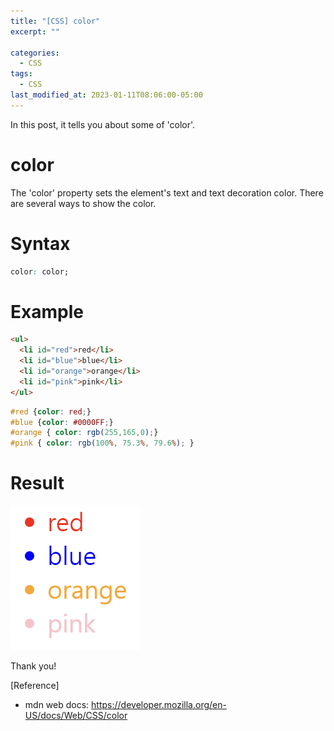 ```yaml
---
title: "[CSS] color"
excerpt: ""

categories:
  - CSS
tags:
  - CSS
last_modified_at: 2023-01-11T08:06:00-05:00
---
```


In this post, it tells you about some of 'color'.

# color

The 'color' property sets the element's text and text decoration color.
There are several ways to show the color.

# Syntax

```css
color: color;
```

# Example

```html
<ul>
  <li id="red">red</li>
  <li id="blue">blue</li>
  <li id="orange">orange</li>
  <li id="pink">pink</li>
</ul>
```

```css
#red {color: red;}
#blue {color: #0000FF;}
#orange { color: rgb(255,165,0);}
#pink {	color: rgb(100%, 75.3%, 79.6%); }
```

# Result

![css-color-ex](/assets/img/css-color-ex.PNG)

Thank you!

[Reference]

- mdn web docs: <https://developer.mozilla.org/en-US/docs/Web/CSS/color>
